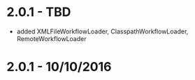 # 2.0.1 - TBD
* added XMLFileWorkflowLoader, ClasspathWorkflowLoader, RemoteWorkflowLoader

# 2.0.1 - 10/10/2016
